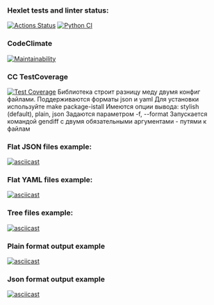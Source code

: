 ### Hexlet tests and linter status:
[![Actions Status](https://github.com/kozenalex/python-project-50/workflows/hexlet-check/badge.svg)](https://github.com/kozenalex/python-project-50/actions)
[![Python CI](https://github.com/kozenalex/python-project-50/actions/workflows/pyci.yml/badge.svg)](https://github.com/kozenalex/python-project-50/actions/workflows/pyci.yml)
### CodeClimate
[![Maintainability](https://api.codeclimate.com/v1/badges/059672a5c4b35ca1daba/maintainability)](https://codeclimate.com/github/kozenalex/python-project-50/maintainability)
### CC TestCoverage
[![Test Coverage](https://api.codeclimate.com/v1/badges/059672a5c4b35ca1daba/test_coverage)](https://codeclimate.com/github/kozenalex/python-project-50/test_coverage)
Библиотека строит разницу меду двумя конфиг файлами. Поддерживаются форматы json и yaml
Для установки используйте make package-istall
Имеются опции вывода: stylish (default), plain, json
Задаются параметром -f, --format
Запускается командой gendiff c двумя обязательными аргументами - путями к файлам
### Flat JSON files example:
[![asciicast](https://asciinema.org/a/wyRAkLQ6YfW8t0vQAyYw5Wra5.svg)](https://asciinema.org/a/wyRAkLQ6YfW8t0vQAyYw5Wra5)
### Flat YAML files example:
[![asciicast](https://asciinema.org/a/Q8q83xgUKOwWIV0mPhjwq2iqp.svg)](https://asciinema.org/a/Q8q83xgUKOwWIV0mPhjwq2iqp)
### Tree files example:
[![asciicast](https://asciinema.org/a/Tp3NO0e5VMKZhvWJumb9tlzRm.svg)](https://asciinema.org/a/Tp3NO0e5VMKZhvWJumb9tlzRm)
### Plain format output example
[![asciicast](https://asciinema.org/a/ElGfEgtKMbEZiUMuRIKOXTDVb.svg)](https://asciinema.org/a/ElGfEgtKMbEZiUMuRIKOXTDVb)
### Json format output example
[![asciicast](https://asciinema.org/a/9QWENBZzQQKN1NIgkU1EyR8r5.svg)](https://asciinema.org/a/9QWENBZzQQKN1NIgkU1EyR8r5)